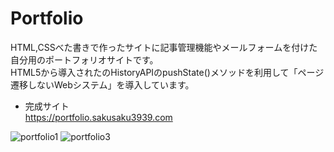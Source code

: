 # Portfolio
HTML,CSSべた書きで作ったサイトに記事管理機能やメールフォームを付けた自分用のポートフォリオサイトです。  
HTML5から導入されたのHistoryAPIのpushState()メソッドを利用して「ページ遷移しないWebシステム」を導入しています。

- 完成サイト  
https://portfolio.sakusaku3939.com

![portfolio1](https://user-images.githubusercontent.com/53967490/89085914-502ae900-d3cc-11ea-96cf-1d9034ef3499.png)
![portfolio3](https://user-images.githubusercontent.com/53967490/89085980-54570680-d3cc-11ea-96a8-a7a2d3039ac4.png)
